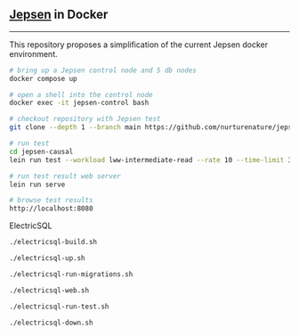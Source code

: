 ## [Jepsen](https://github.com/jepsen-io/jepsen) in Docker

----

This repository proposes a simplification of the current Jepsen docker environment.

```bash
# bring up a Jepsen control node and 5 db nodes
docker compose up

# open a shell into the control node
docker exec -it jepsen-control bash

# checkout repository with Jepsen test
git clone --depth 1 --branch main https://github.com/nurturenature/jepsen-causal-consistency.git

# run test
cd jepsen-causal
lein run test --workload lww-intermediate-read --rate 10 --time-limit 30

# run test result web server
lein run serve

# browse test results
http://localhost:8080
```

ElectricSQL

```bash
./electricsql-build.sh

./electricsql-up.sh

./electricsql-run-migrations.sh

./electricsql-web.sh

./electricsql-run-test.sh

./electricsql-down.sh

```